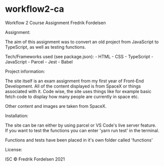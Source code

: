 # workflow2-ca
Workflow 2 Course Assignment Fredrik Fordelsen

Assignment: 

The aim of this assignment was to convert an old project from JavaScript to TypeScript, as well as testing functions.

Tech/Frameworks used (see package.json): 
    - HTML
    - CSS
    - TypeScript
    - JavaScript
    - Parcel
    - Jest
    - Babel

Project information: 

The site itself is an exam assignment from my first year of Front-End Development. All of the content displayed is from SpaceX or things associated with it. Code wise, the site uses things like for example basic fetch code to display how many people are currently in space etc.

Other content and images are taken from SpaceX.

Installation: 

The site can be ran either by using parcel or VS Code's live server feature. If you want to test the functions you can enter 'yarn run test' in the terminal.

Functions and tests have been placed in it's own folder called 'functions'

License: 

ISC © Fredrik Fordelsen 2021
